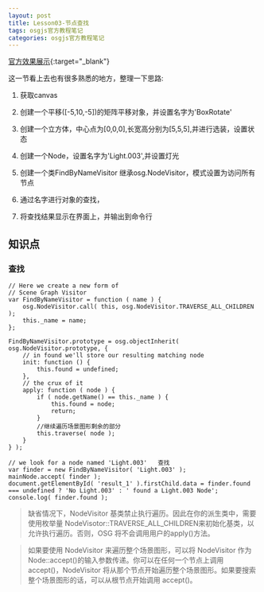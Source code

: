 ```yaml
---
layout: post
title: Lesson03-节点查找
tags: osgjs官方教程笔记
categories: osgjs官方教程笔记
---
```



[官方效果展示](http://codepen.io/osgjs/pen/GsAzw){:target="_blank"}

这一节看上去也有很多熟悉的地方，整理一下思路:
1. 获取canvas

2. 创建一个平移([-5,10,-5])的矩阵平移对象，并设置名字为'BoxRotate'

3. 创建一个立方体，中心点为[0,0,0],长宽高分别为[5,5,5],并进行选装，设置状态

4. 创建一个Node，设置名字为'Light.003',并设置灯光

5. 创建一个类FindByNameVisitor 继承osg.NodeVisitor，模式设置为访问所有节点

6. 通过名字进行对象的查找，

7. 将查找结果显示在界面上，并输出到命令行

## 知识点

###  查找

```
// Here we create a new form of
// Scene Graph Visitor
var FindByNameVisitor = function ( name ) {
    osg.NodeVisitor.call( this, osg.NodeVisitor.TRAVERSE_ALL_CHILDREN );
    this._name = name;
};

FindByNameVisitor.prototype = osg.objectInherit( osg.NodeVisitor.prototype, {
    // in found we'll store our resulting matching node
    init: function () {
        this.found = undefined;
    },
    // the crux of it
    apply: function ( node ) {
        if ( node.getName() == this._name ) {
            this.found = node;
            return;
        }
        //继续遍历场景图形剩余的部分
        this.traverse( node );
    }
} );

// we look for a node named 'Light.003'   查找
var finder = new FindByNameVisitor( 'Light.003' );
mainNode.accept( finder );
document.getElementById( 'result_1' ).firstChild.data = finder.found === undefined ? 'No Light.003' : ' found a Light.003 Node';
console.log( finder.found );
```

>缺省情况下，NodeVisitor 基类禁止执行遍历。因此在你的派生类中，需要使用枚举量 NodeVisotor::TRAVERSE_ALL_CHILDREN来初始化基类，以允许执行遍历。否则，OSG 将不会调用用户的apply()方法。 

>如果要使用 NodeVisitor 来遍历整个场景图形，可以将 NodeVisitor 作为Node::accept()的输入参数传递。你可以在任何一个节点上调用 accept()，NodeVisitor 将从那个节点开始遍历整个场景图形。如果要搜索整个场景图形的话，可以从根节点开始调用 accept()。